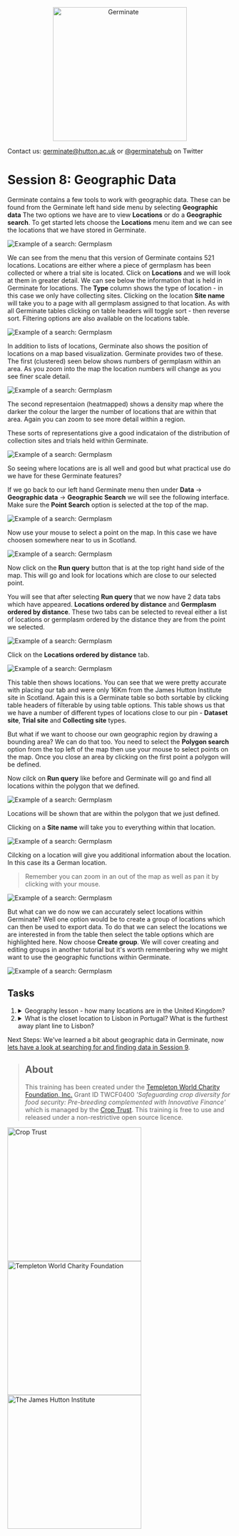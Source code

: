 <!-- Use these horrible HTML tag attributes because Markdown only supports limited HTML/CSS -->
<p align="center">
  <img src="img/germinate-square-name.svg" width="300" alt="Germinate">
</p>

Contact us: [germinate@hutton.ac.uk](mailto:germinate@hutton.ac.uk) or [@germinatehub](https://www.twitter.com/germinatehub) on Twitter

# Session 8: Geographic Data

Germinate contains a few tools to work with geographic data. These can be found from the Germinate left hand side menu by selecting **Geographic data** The two options we have are to view **Locations** or do a **Geographic search**. To get started lets choose the **Locations** menu item and we can see the locations that we have stored in Germinate.

<img src="session-8/session8-1.png" style="max-width: 70%;" alt="Example of a search: Germplasm">

We can see from the menu that this version of Germinate contains 521 locations. Locations are either where a piece of germplasm has been collected or where a trial site is located. Click on **Locations** and we will look at them in greater detail. We can see below the information that is held in Germinate for locations. The **Type** column shows the type of location - in this case we only have collecting sites. Clicking on the location **Site name** will take you to a page with all germplasm assigned to that location. As with all Germinate tables clicking on table headers will toggle sort - then reverse sort. Filtering options are also available on the locations table.

<img src="session-8/session8-2.png" style="max-width: 100%;" alt="Example of a search: Germplasm"> 

In addition to lists of locations, Germinate also shows the position of locations on a map based visualization. Germinate provides two of these. The first (clustered) seen below shows numbers of germplasm within an area. As you zoom into the map the location numbers will change as you see finer scale detail. 

<img src="session-8/session8-3.png" style="max-width: 50%;" alt="Example of a search: Germplasm"> 

The second representaion (heatmapped) shows a density map where the darker the colour the larger the number of locations that are within that area. Again you can zoom to see more detail within a region.

These sorts of representations give a good indicataion of the distribution of collection sites and trials held within Germinate.

<img src="session-8/session8-4.png" style="max-width: 50%;" alt="Example of a search: Germplasm"> 

So seeing where locations are is all well and good but what practical use do we have for these Germinate features? 

If we go back to our left hand Germinate menu then under **Data** -> **Geographic data** -> **Geographic Search** we will see the following interface. Make sure the **Point Search** option is selected at the top of the map. 

<img src="session-8/session8-5.png" style="max-width: 100%;" alt="Example of a search: Germplasm">

Now use your mouse to select a point on the map. In this case we have choosen somewhere near to us in Scotland. 

<img src="session-8/session8-6.png" style="max-width: 100%;" alt="Example of a search: Germplasm"> 

Now click on the **Run query** button that is at the top right hand side of the map. This will go and look for locations which are close to our selected point.

You will see that after selecting **Run query** that we now have 2 data tabs which have appeared. **Locations ordered by distance** and **Germplasm ordered by distance**. These two tabs can be selected to reveal either a list of locations or germplasm ordered by the distance they are from the point we selected.

<img src="session-8/session8-7.png" style="max-width: 100%;" alt="Example of a search: Germplasm"> 

 Click on the **Locations ordered by distance** tab.

<img src="session-8/session8-8.png" style="max-width: 100%;" alt="Example of a search: Germplasm"> 

This table then shows locations. You can see that we were pretty accurate with placing our tab and were only 16Km from the James Hutton Institute site in Scotland. Again this is a Germinate table so both sortable by clicking table headers of filterable by using table options. This table shows us that we have a number of different types of locations close to our pin - **Dataset site**, **Trial site** and **Collecting site** types. 

But what if we want to choose our own geographic region by drawing a bounding area? We can do that too. You need to select the **Polygon search** option from the top left of the map then use your mouse to select points on the map. Once you close an area by clicking on the first point a polygon will be defined.

Now cilck on **Run query** like before and Germinate will go and find all locations within the polygon that we defined.

<img src="session-8/session8-9.png" style="max-width: 100%;" alt="Example of a search: Germplasm"> 

Locations will be shown that are within the polygon that we just defined. 

Clicking on a **Site name** will take you to everything within that location.

<img src="session-8/session8-10.png" style="max-width: 100%;" alt="Example of a search: Germplasm"> 

Cilcking on a location will give you additional information about the location. In this case its a German location. 

> Remember you can zoom in an out of the map as well as pan it by clicking with your mouse.

<img src="session-8/session8-11.png" style="max-width: 100%;" alt="Example of a search: Germplasm"> 

But what can we do now we can accurately select locations within Germinate? Well one option would be to create a group of locations which can then be used to export data. To do that we can select the locations we are interested in from the table then select the table options which are highlighted here. Now choose **Create group**. We will cover creating and editing groups in another tutorial but it's worth remembering why we might want to use the geographic functions within Germinate.

<img src="session-8/session8-12.png" style="max-width: 100%;" alt="Example of a search: Germplasm"> 


## Tasks

1. <details><summary>Geography lesson - how many locations are in the United Kingdom?</summary>Answer: There are 15 locations within the UK.</details>
2. <details><summary>What is the closet location to Lisbon in Portugal? What is the furthest away plant line to Lisbon?</summary>Answer: Sevilla in Spain (~314Km depending on where you dropped the pin) and there are a few plant lines that have locations in Sydney, Australia (around 18,000Km away). If you did not get this remember you need to cilck on the 'Distance [Km]' table column to sort (and maybe again to toggle).</details>


Next Steps:  We've learned a bit about geographic data in Germinate, now [lets have a look at searching for and finding data in Session 9](session-9.html).



> ## About
> This training has been created under the [Templeton World Charity Foundation, Inc.](https://www.templetonworldcharity.org/) Grant ID TWCF0400 *'Safeguarding crop diversity for food security: Pre-breeding complemented with Innovative Finance'* which is managed by the [Crop Trust](https://www.croptrust.org/). This training is free to use and released under a non-restrictive open source licence.

<div class="logos">
  <img src="img/crop-trust.svg" width="300" alt="Crop Trust">
  <img src="img/templeton.svg" width="300" alt="Templeton World Charity Foundation">
  <img src="img/hutton.svg" width="300" alt="The James Hutton Institute">
</div>